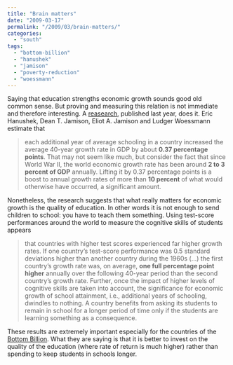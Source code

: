 ```yaml
---
title: "Brain matters"
date: "2009-03-17"
permalink: "/2009/03/brain-matters/"
categories: 
  - "south"
tags: 
  - "bottom-billion"
  - "hanushek"
  - "jamison"
  - "poverty-reduction"
  - "woessmann"
---
```


Saying that education strengths economic growth sounds good old common sense. But proving and measuring this relation is not immediate and therefore interesting. A [reasearch](http://www.hoover.org/publications/ednext/16110377.html), published last year, does it. Eric Hanushek, Dean T. Jamison, Eliot A. Jamison and Ludger Woessmann estimate that

> each additional year of average schooling in a country increased the average 40-year growth rate in GDP by about **0.37 percentage points**. That may not seem like much, but consider the fact that since World War II, the world economic growth rate has been around **2 to 3 percent of GDP** annually. Lifting it by 0.37 percentage points is a boost to annual growth rates of more than **10 percent** of what would otherwise have occurred, a significant amount.

Nonetheless, the research suggests that what really matters for economic growth is the quality of education. In other words it is not enough to send children to school: you have to teach them something. Using test-score performances around the world to measure the cognitive skills of students appears

> that countries with higher test scores experienced far higher growth rates. If one country’s test-score performance was 0.5 standard deviations higher than another country during the 1960s (...) the first country’s growth rate was, on average, **one full percentage point higher** annually over the following 40-year period than the second country’s growth rate. Further, once the impact of higher levels of cognitive skills are taken into account, the significance for economic growth of school attainment, i.e., additional years of schooling, dwindles to nothing. A country benefits from asking its students to remain in school for a longer period of time only if the students are learning something as a consequence.

These results are extremely important especially for the countries of the [Bottom Billion](http://en.wikipedia.org/wiki/The_Bottom_Billion). What they are saying is that it is better to invest on the quality of the education (where rate of return is much higher) rather than spending to keep students in schools longer.
